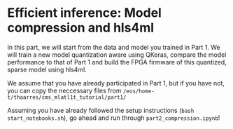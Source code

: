 # Efficient inference: Model compression and hls4ml

In this part, we will start from the data and model you trained in Part 1. We will train a new model quantization aware using QKeras, compare the model performance to that of Part 1 and build the FPGA firmware of this quantized, sparse model using hls4ml.

We assume that you have already participated in Part 1, but if you have not, you can copy the neccessary files from
```/eos/home-t/thaarres/cms_mlatl1t_tutorial/part1/```

Assuming you have already followed the setup instructions (```bash start_notebooks.sh```), go ahead and run through ```part2_compression.ipynb```!
